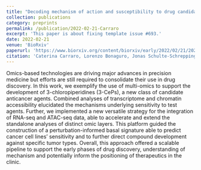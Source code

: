 ```yaml
---
title: "Decoding mechanism of action and susceptibility to drug candidates from integrated transcriptome and chromatin state"
collection: publications
category: preprints
permalink: /publication/2022-02-21-Carraro
excerpt: 'This paper is about fixing template issue #693.'
date: 2022-02-21
venue: 'BioRxiv'
paperurl: 'https://www.biorxiv.org/content/biorxiv/early/2022/02/21/2022.02.21.481294.full.pdf'
citation: 'Caterina Carraro, Lorenzo Bonaguro, Jonas Schulte-Schrepping, Arik Horne, Marie Oestreich, Stefanie Warnat-Herresthal, Tim Helbing, Michele De Franco, Kristian Händler, Sach Mukherjee, Thomas Ulas, Valentina Gandin, Richard Göttlich, Anna C Aschenbrenner, Joachim L Schultze, Barbara Gatto. (2022). &quot;Decoding mechanism of action and susceptibility to drug candidates from integrated transcriptome and chromatin state; <i>BioRxiv</i>.'
---
```


Omics-based technologies are driving major advances in precision medicine but efforts are still required to consolidate their use in drug discovery. In this work, we exemplify the use of multi-omics to support the development of 3-chloropiperidines (3-CePs), a new class of candidate anticancer agents. Combined analyses of transcriptome and chromatin accessibility elucidated the mechanisms underlying sensitivity to test agents. Further, we implemented a new versatile strategy for the integration of RNA-seq and ATAC-seq data, able to accelerate and extend the standalone analyses of distinct omic layers. This platform guided the construction of a perturbation-informed basal signature able to predict cancer cell lines’ sensitivity and to further direct compound development against specific tumor types. Overall, this approach offered a scalable pipeline to support the early phases of drug discovery, understanding of mechanism and potentially inform the positioning of therapeutics in the clinic.